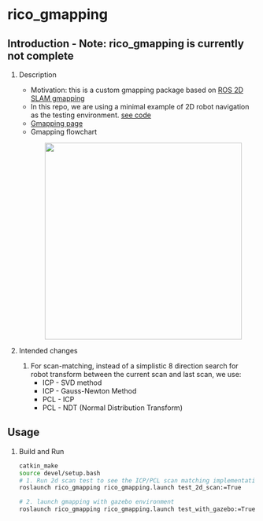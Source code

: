# rico_gmapping
## Introduction - Note: rico_gmapping is currently not complete
1. Description
    - Motivation: this is a custom gmapping package based on [ROS 2D SLAM gmapping](https://github.com/ros-perception/slam_gmapping)
    - In this repo, we are using a minimal example of 2D robot navigation as the testing environment. [see code](https://github.com/RicoJia/3D_Motion_Planning-/tree/master/2d_planning_playground/src/costmap_plugins) 
    - [Gmapping page](http://wiki.ros.org/gmapping)
    - Gmapping flowchart 
        <p align="center">
        <img src="https://user-images.githubusercontent.com/39393023/164169796-9291c6df-0d33-47b8-9175-24db8a5da1b3.png""" height="400" width="width"/>
        </p>

2. Intended changes
    1. For scan-matching, instead of a simplistic 8 direction search for robot transform between the current scan and last scan, we use: 
        - ICP - SVD method 
        - ICP - Gauss-Newton Method
        - PCL - ICP 
        - PCL - NDT (Normal Distribution Transform)
        
## Usage
1. Build and Run
    ```bash
    catkin_make
    source devel/setup.bash
    # 1. Run 2d scan test to see the ICP/PCL scan matching implementations
    roslaunch rico_gmapping rico_gmapping.launch test_2d_scan:=True

    # 2. launch gmapping with gazebo environment
    roslaunch rico_gmapping rico_gmapping.launch test_with_gazebo:=True
    ```
